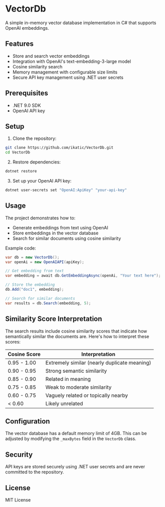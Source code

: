 # VectorDb

A simple in-memory vector database implementation in C# that supports OpenAI embeddings.

## Features

- Store and search vector embeddings
- Integration with OpenAI's text-embedding-3-large model
- Cosine similarity search
- Memory management with configurable size limits
- Secure API key management using .NET user secrets

## Prerequisites

- .NET 9.0 SDK
- OpenAI API key

## Setup

1. Clone the repository:
```bash
git clone https://github.com/ikatic/VectorDb.git
cd VectorDb
```

2. Restore dependencies:
```bash
dotnet restore
```

3. Set up your OpenAI API key:
```bash
dotnet user-secrets set "OpenAI:ApiKey" "your-api-key"
```

## Usage

The project demonstrates how to:
- Generate embeddings from text using OpenAI
- Store embeddings in the vector database
- Search for similar documents using cosine similarity

Example code:
```csharp
var db = new VectorDb();
var openAi = new OpenAIAPI(apiKey);

// Get embedding from text
var embedding = await db.GetEmbeddingAsync(openAi, "Your text here");

// Store the embedding
db.Add("doc1", embedding);

// Search for similar documents
var results = db.Search(embedding, 5);
```

## Similarity Score Interpretation

The search results include cosine similarity scores that indicate how semantically similar the documents are. Here's how to interpret these scores:

| Cosine Score | Interpretation |
|--------------|----------------|
| 0.95 - 1.00 | Extremely similar (nearly duplicate meaning) |
| 0.90 - 0.95 | Strong semantic similarity |
| 0.85 - 0.90 | Related in meaning |
| 0.75 - 0.85 | Weak to moderate similarity |
| 0.60 - 0.75 | Vaguely related or topically nearby |
| < 0.60 | Likely unrelated |

## Configuration

The vector database has a default memory limit of 4GB. This can be adjusted by modifying the `_maxBytes` field in the `VectorDb` class.

## Security

API keys are stored securely using .NET user secrets and are never committed to the repository.

## License

MIT License 